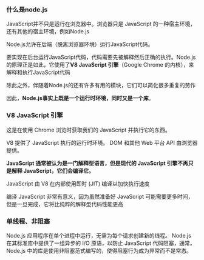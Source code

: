 ### 什么是node.js

JavaScript并不只是运行在浏览器中。浏览器只是 JavaScript 的一种宿主环境，还有其他的宿主环境，例如Node.js

Node.js允许在后端（脱离浏览器环境）运行JavaScript代码。

要实现在后台运行JavaScript代码，代码需要先被解释然后正确的执行。Node.js的原理正是如此，它使用了**V8 JavaScript 引擎**（Google Chrome 的内核），来解释和执行JavaScript代码

除此之外，伴随着Node.js的还有许多有用的模块，它们可以简化很多重复的劳作

因此，**Node.js事实上既是一个运行时环境，同时又是一个库**。

### V8 JavaScript 引擎

这是在使用 Chrome 浏览时获取我们的 JavaScript 并执行它的东西。

V8 提供了 JavaScript 执行的运行时环境。 DOM 和其他 Web 平台 API 由浏览器提供。

**JavaScript 通常被认为是一门解释型语言，但是现代的 JavaScript 引擎不再只是解释 JavaScript，它们会编译它。**

JavaScript 由 V8 在内部使用即时 (JIT) 编译以加快执行速度

编译 JavaScript 非常有意义，因为虽然准备好 JavaScript 可能需要更多时间，但是一旦完成，它将比纯粹的解释型代码性能更高

### 单线程、非阻塞

Node.js 应用程序在单个进程中运行，无需为每个请求创建新的线程。 Node.js 在其标准库中提供了一组异步的 I/O 原语，以防止 JavaScript 代码阻塞，通常，Node.js 中的库是使用非阻塞范式编写的，使得阻塞行为成为异常而不是常态。